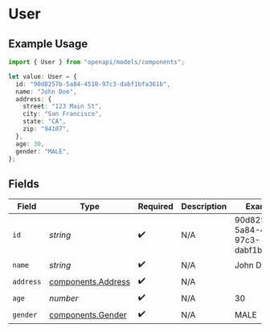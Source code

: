 # User

## Example Usage

```typescript
import { User } from "openapi/models/components";

let value: User = {
  id: "90d8257b-5a84-4510-97c3-dabf1bfa361b",
  name: "John Doe",
  address: {
    street: "123 Main St",
    city: "San Francisco",
    state: "CA",
    zip: "94107",
  },
  age: 30,
  gender: "MALE",
};
```

## Fields

| Field                                                    | Type                                                     | Required                                                 | Description                                              | Example                                                  |
| -------------------------------------------------------- | -------------------------------------------------------- | -------------------------------------------------------- | -------------------------------------------------------- | -------------------------------------------------------- |
| `id`                                                     | *string*                                                 | :heavy_check_mark:                                       | N/A                                                      | 90d8257b-5a84-4510-97c3-dabf1bfa361b                     |
| `name`                                                   | *string*                                                 | :heavy_check_mark:                                       | N/A                                                      | John Doe                                                 |
| `address`                                                | [components.Address](../../models/components/address.md) | :heavy_check_mark:                                       | N/A                                                      |                                                          |
| `age`                                                    | *number*                                                 | :heavy_check_mark:                                       | N/A                                                      | 30                                                       |
| `gender`                                                 | [components.Gender](../../models/components/gender.md)   | :heavy_check_mark:                                       | N/A                                                      | MALE                                                     |